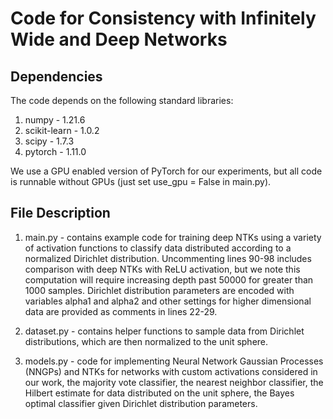 # Code for Consistency with Infinitely Wide and Deep Networks

## Dependencies
The code depends on the following standard libraries: 

1. numpy - 1.21.6 
2. scikit-learn - 1.0.2 
3. scipy - 1.7.3
4. pytorch - 1.11.0  

We use a GPU enabled version of PyTorch for our experiments, but all code is runnable without GPUs (just set use_gpu = False in main.py).

## File Description

1. main.py - contains example code for training deep NTKs using a variety of activation functions to classify data distributed according to a normalized Dirichlet distribution.  Uncommenting lines 90-98 includes comparison with deep NTKs with ReLU activation, but we note this computation will require increasing depth past 50000 for greater than 1000 samples.   Dirichlet distribution parameters are encoded with variables alpha1 and alpha2 and other settings for higher dimensional data are provided as comments in lines 22-29.

2. dataset.py - contains helper functions to sample data from Dirichlet distributions, which are then normalized to the unit sphere. 

3. models.py - code for implementing Neural Network Gaussian Processes (NNGPs) and NTKs for networks with custom activations considered in our work, the majority vote classifier, the nearest neighbor classifier, the Hilbert estimate for data distributed on the unit sphere, the Bayes optimal classifier given Dirichlet distribution parameters.  
